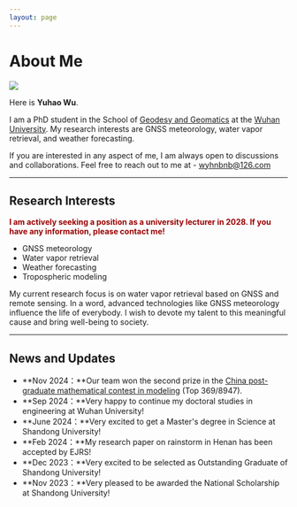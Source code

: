 ```yaml
---
layout: page
---
```


# About Me

<img src="https://https://wyhnpnp.github.io/caihanlin.jpg" class="floatpic">

Here is **Yuhao Wu**.<br>

I am a PhD student in the School of [Geodesy and Geomatics](https://www.sgg.whu.edu.cn/) at the [Wuhan University](https://en.whu.edu.cn/). My research interests are GNSS meteorology, water vapor retrieval, and weather forecasting.<br>

If you are interested in any aspect of me, I am always open to discussions and collaborations. Feel free to reach out to me at - wyhnbnb@126.com

---

## Research Interests

**<font color="#990000">I am actively seeking a position as a university lecturer in 2028. If you have any information, please contact me!</font>**

- GNSS meteorology
- Water vapor retrieval
- Weather forecasting
- Tropospheric modeling

My current research focus is on water vapor retrieval based on GNSS and remote sensing. In a word, advanced technologies like GNSS meteorology influence the life of everybody.  I wish to devote my talent to this meaningful cause and bring well-being to society.

---

## News and Updates

- **Nov 2024：**Our team won the second prize in the [China post-graduate mathematical contest in modeling](https://cpipc.acge.org.cn//cw/detail/4/2c9080159353177f0193536864dc0048) (Top 369/8947).
- **Sep 2024：**Very happy to continue my doctoral studies in engineering at Wuhan University!
- **June 2024：**Very excited to get a Master's degree in Science at Shandong University!
- **Feb 2024：**My research paper on rainstorm in Henan has been accepted by EJRS!
- **Dec 2023：**Very excited to be selected as Outstanding Graduate of Shandong University!
- **Nov 2023：**Very pleased to be awarded the National Scholarship at Shandong University!

<br>
